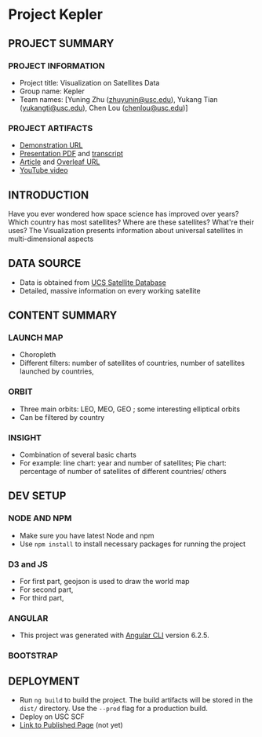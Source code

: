 # Project Kepler

## PROJECT SUMMARY

### PROJECT INFORMATION

- Project title: Visualization on Satellites Data
- Group name: Kepler
- Team names: [Yuning Zhu (zhuyunin@usc.edu), Yukang Tian (yukangti@usc.edu), Chen Lou (chenlou@usc.edu)]

### PROJECT ARTIFACTS

- [Demonstration URL](http://www-scf.usc.edu/~zhuyunin/draft_demo/)
- [Presentation PDF](<presentation-pdf-url>) and [transcript](https://github.com/INF554Fall18/project-kepler/blob/master/presentation/PRESENTATION_TRANSCRIPT.md)
- [Article](<article-pdf-url>) and [Overleaf URL](https://www.overleaf.com/7768316887pcpjwfhdccqr)
- [YouTube video](<youtube-video-url>)

## INTRODUCTION
Have you ever wondered how space science has improved over years? Which country has most satellites? Where are these satellites? What're their uses?
The Visualization presents information about universal satellites in multi-dimensional aspects

## DATA SOURCE
- Data is obtained from [UCS Satellite Database](https://www.ucsusa.org/nuclear-weapons/space-weapons/satellite-database#.W9z4f3pKhTb)
- Detailed, massive information on every working satellite

## CONTENT SUMMARY
### LAUNCH MAP
- Choropleth
- Different filters: number of satellites of countries, number of satellites launched by countries, 

### ORBIT
- Three main orbits: LEO, MEO, GEO ; some interesting elliptical orbits
- Can be filtered by country

### INSIGHT
- Combination of several basic charts
- For example: line chart: year and number of satellites; Pie chart: percentage of number of satellites of different countries/ others


## DEV SETUP

### NODE AND NPM
- Make sure you have latest Node and npm
- Use `npm install` to install necessary packages for running the project

### D3 and JS
- For first part, geojson is used to draw the world map
- For second part, 
- For third part,

### ANGULAR
- This project was generated with [Angular CLI](https://github.com/angular/angular-cli) version 6.2.5.

### BOOTSTRAP


## DEPLOYMENT
- Run `ng build` to build the project. The build artifacts will be stored in the `dist/` directory. Use the `--prod` flag for a production build.
- Deploy on USC SCF
- [Link to Published Page](http://www-scf.usc.edu/~zhuyunin/kepler/index.html) (not yet)